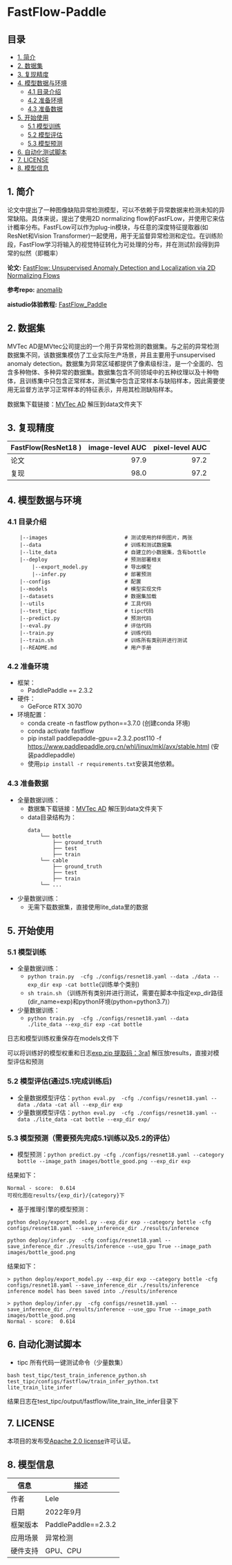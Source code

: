 # FastFlow-Paddle

## 目录

- [1. 简介]()
- [2. 数据集]()
- [3. 复现精度]()
- [4. 模型数据与环境]()
    - [4.1 目录介绍]()
    - [4.2 准备环境]()
    - [4.3 准备数据]()
- [5. 开始使用]()
    - [5.1 模型训练]()
    - [5.2 模型评估]()
    - [5.3 模型预测]()
- [6. 自动化测试脚本]()
- [7. LICENSE]()
- [8. 模型信息]()

## 1. 简介
论文中提出了一种图像缺陷异常检测模型，可以不依赖于异常数据来检测未知的异常缺陷。具体来说，提出了使用2D normalizing flow的FastFLow，并使用它来估计概率分布。FastFLow可以作为plug-in模块，与任意的深度特征提取器(如ResNet和Vision Transformer)一起使用，用于无监督异常检测和定位。在训练阶段，FastFlow学习将输入的视觉特征转化为可处理的分布，并在测试阶段得到异常的似然（即概率）



**论文:** [FastFlow: Unsupervised Anomaly Detection and Localization via 2D Normalizing Flows](https://arxiv.org/pdf/2111.07677.pdf)

**参考repo:** [anomalib](https://github.com/openvinotoolkit/anomalib/tree/main/anomalib/models/fastflow)

**aistudio体验教程:** [FastFlow_Paddle](https://aistudio.baidu.com/aistudio/projectdetail/4579846?contributionType=1)


## 2. 数据集

MVTec AD是MVtec公司提出的一个用于异常检测的数据集。与之前的异常检测数据集不同，该数据集模仿了工业实际生产场景，并且主要用于unsupervised anomaly detection。数据集为异常区域都提供了像素级标注，是一个全面的、包含多种物体、多种异常的数据集。数据集包含不同领域中的五种纹理以及十种物体，且训练集中只包含正常样本，测试集中包含正常样本与缺陷样本，因此需要使用无监督方法学习正常样本的特征表示，并用其检测缺陷样本。

数据集下载链接：[MVTec AD](https://www.mvtec.com/company/research/datasets/mvtec-ad) 解压到data文件夹下


## 3. 复现精度

| FastFlow(ResNet18 )|   image-level AUC |  pixel-level AUC  |
|:-------------------|------------------:|------------------:|
| 论文               |               97.9 |             97.2 |
| 复现               |               98.0 |             97.2 |



## 4. 模型数据与环境

### 4.1 目录介绍

```
    |--images                         # 测试使用的样例图片，两张
    |--data                           # 训练和测试数据集
    |--lite_data                      # 自建立的小数据集，含有bottle 
    |--deploy                         # 预测部署相关
        |--export_model.py            # 导出模型
        |--infer.py                   # 部署预测
    |--configs                        # 配置
    |--models                         # 模型实现文件
    |--datasets                       # 数据集加载
    |--utils                          # 工具代码
    |--test_tipc                      # tipc代码
    |--predict.py                     # 预测代码
    |--eval.py                        # 评估代码
    |--train.py                       # 训练代码
    |--train.sh                       # 训练所有类别并进行测试
    |--README.md                      # 用户手册
```

### 4.2 准备环境

- 框架：
  - PaddlePaddle == 2.3.2
- 硬件：
  - GeForce RTX 3070
- 环境配置：
  - conda create -n fastflow python==3.7.0 (创建conda 环境)
  - conda activate fastflow
  - pip install paddlepaddle-gpu==2.3.2.post110 -f https://www.paddlepaddle.org.cn/whl/linux/mkl/avx/stable.html (安装paddlepaddle)
  - 使用`pip install -r requirements.txt`安装其他依赖。


### 4.3 准备数据

- 全量数据训练：
  - 数据集下载链接：[MVTec AD](https://www.mvtec.com/company/research/datasets/mvtec-ad) 解压到data文件夹下
  - data目录结构为：
    ```
    data
        └── bottle
            ├── ground_truth
            ├── test
            ├── train
        └── cable
            ├── ground_truth
            ├── test
            ├── train 
        └── ...
    ```
- 少量数据训练：
  - 无需下载数据集，直接使用lite_data里的数据
  
## 5. 开始使用
### 5.1 模型训练

- 全量数据训练：
  - `python train.py  -cfg ./configs/resnet18.yaml --data ./data --exp_dir exp -cat bottle`(训练单个类别)
  - `sh train.sh` （训练所有类别并进行测试，需要在脚本中指定exp_dir路径(dir_name=exp)和python环境(python=python3.7)）
- 少量数据训练：
  - `python train.py  -cfg ./configs/resnet18.yaml --data ./lite_data --exp_dir exp -cat bottle`
  
日志和模型训练权重保存在models文件下

可以将训练好的模型权重和日志[exp.zip 提取码：3ra1](https://pan.baidu.com/s/1EoDHZWbi8xsDVo6rWwqk2g) 解压放results，直接对模型评估和预测

### 5.2 模型评估(通过5.1完成训练后)

- 全量数据模型评估：`python eval.py  -cfg ./configs/resnet18.yaml --data ./data -cat all --exp_dir exp`
- 少量数据模型评估：`python eval.py  -cfg ./configs/resnet18.yaml --data ./lite_data -cat bottle --exp_dir exp/`


### 5.3 模型预测（需要预先完成5.1训练以及5.2的评估）

- 模型预测：`python predict.py -cfg ./configs/resnet18.yaml --category bottle --image_path images/bottle_good.png --exp_dir exp`

结果如下：
```
Normal - score:  0.614
可视化图在results/{exp_dir}/{category}下
```
- 基于推理引擎的模型预测：
```
python deploy/export_model.py --exp_dir exp --category bottle -cfg configs/resnet18.yaml --save_inference_dir ./results/inference

python deploy/infer.py  -cfg configs/resnet18.yaml --save_inference_dir ./results/inference --use_gpu True --image_path images/bottle_good.png
```
结果如下：
```
> python deploy/export_model.py --exp_dir exp --category bottle -cfg configs/resnet18.yaml --save_inference_dir ./results/inference
inference model has been saved into ./results/inference

> python deploy/infer.py  -cfg configs/resnet18.yaml --save_inference_dir ./results/inference --use_gpu True --image_path images/bottle_good.png
Normal - score:  0.614
```


## 6. 自动化测试脚本
- tipc 所有代码一键测试命令（少量数集）
```
bash test_tipc/test_train_inference_python.sh test_tipc/configs/fastflow/train_infer_python.txt lite_train_lite_infer 
```

结果日志在test_tipc/output/fastflow/lite_train_lite_infer目录下

## 7. LICENSE

本项目的发布受[Apache 2.0 license](./LICENSE)许可认证。

## 8. 模型信息

| 信息 | 描述 |
| --- | --- |
| 作者 | Lele|
| 日期 | 2022年9月 |
| 框架版本 | PaddlePaddle==2.3.2 |
| 应用场景 | 异常检测 |
| 硬件支持 | GPU、CPU |
